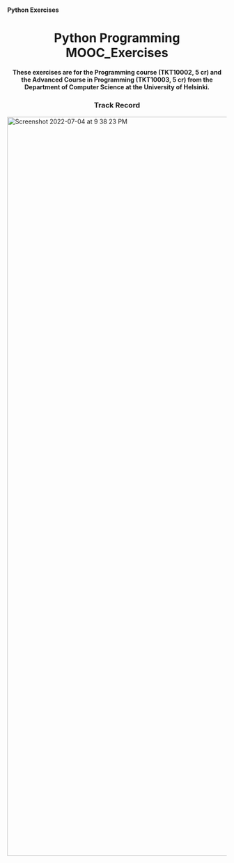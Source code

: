 #### Python Exercises

<h1 align="center">Python Programming MOOC_Exercises</h1>
<h4 align="center">These exercises are for the Programming course (TKT10002, 5 cr) and the Advanced Course in Programming (TKT10003, 5 cr) from the Department of Computer Science at the University of Helsinki.</h4>

<h3 align="center">Track Record</h3>

<img width="1695" alt="Screenshot 2022-07-04 at 9 38 23 PM" src="https://user-images.githubusercontent.com/89943976/177204818-a7512ed3-368d-4dc9-9a1a-b5ef5d9afbbb.png">